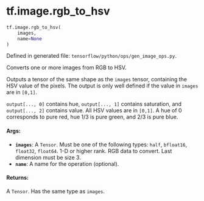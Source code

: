 <div itemscope itemtype="http://developers.google.com/ReferenceObject">
<meta itemprop="name" content="tf.image.rgb_to_hsv" />
<meta itemprop="path" content="Stable" />
</div>

# tf.image.rgb_to_hsv

``` python
tf.image.rgb_to_hsv(
    images,
    name=None
)
```



Defined in generated file: `tensorflow/python/ops/gen_image_ops.py`.

Converts one or more images from RGB to HSV.

Outputs a tensor of the same shape as the `images` tensor, containing the HSV
value of the pixels. The output is only well defined if the value in `images`
are in `[0,1]`.

`output[..., 0]` contains hue, `output[..., 1]` contains saturation, and
`output[..., 2]` contains value. All HSV values are in `[0,1]`. A hue of 0
corresponds to pure red, hue 1/3 is pure green, and 2/3 is pure blue.

#### Args:

* <b>`images`</b>: A `Tensor`. Must be one of the following types: `half`, `bfloat16`, `float32`, `float64`.
    1-D or higher rank. RGB data to convert. Last dimension must be size 3.
* <b>`name`</b>: A name for the operation (optional).


#### Returns:

A `Tensor`. Has the same type as `images`.